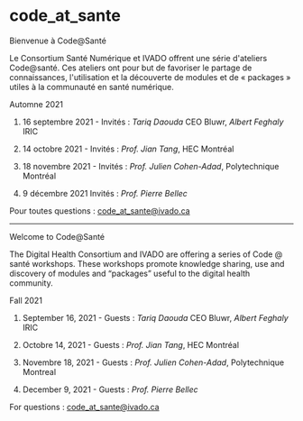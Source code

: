 # code_at_sante
Bienvenue à Code@Santé

Le Consortium Santé Numérique et IVADO offrent une série d'ateliers Code@santé. Ces ateliers ont pour but de favoriser le partage de connaissances, l'utilisation et la découverte de modules et de « packages » utiles à la communauté en santé numérique.

Automne 2021

1. 16 septembre 2021 - Invités : *Tariq Daouda* CEO Bluwr, *Albert Feghaly* IRIC <br />   
    
2. 14 octobre 2021 - Invités : *Prof. Jian Tang*, HEC Montréal <br />   
    
3. 18 novembre 2021 - Invités : *Prof. Julien Cohen-Adad*, Polytechnique Montréal <br />   
    
4. 9 décembre 2021  Invités : *Prof. Pierre Bellec* <br />   

Pour toutes questions : code_at_sante@ivado.ca

-------------------------------------------------------------------------------

Welcome to Code@Santé

The Digital Health Consortium and IVADO are offering a series of Code @ santé workshops. These workshops promote knowledge sharing, use and discovery of modules and “packages” useful to the digital health community.

Fall 2021

1. September 16, 2021 -     <tab id=t1>Guests : *Tariq Daouda* CEO Bluwr, *Albert Feghaly* IRIC <br />   
    
2. Octobre 14, 2021 - <tab to=t1>Guests : *Prof. Jian Tang*, HEC Montréal <br />   
    
3. Novembre 18, 2021 - <tab to=t1>Guests : *Prof. Julien Cohen-Adad*, Polytechnique Montreal <br />   
    
4. December 9, 2021  - <tab to=t1>Guests : *Prof. Pierre Bellec* <br />   

For questions : code_at_sante@ivado.ca
